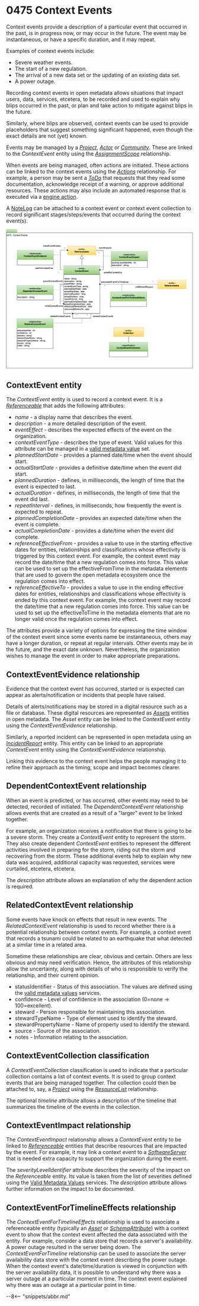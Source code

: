 <!-- SPDX-License-Identifier: CC-BY-4.0 -->
<!-- Copyright Contributors to the ODPi Egeria project. -->

# 0475 Context Events

Context events provide a description of a particular event that occurred in the past, is in progress now, or may occur in the future.  The event may be instantaneous, or have a specific duration, and it may repeat.

Examples of context events include:

* Severe weather events.
* The start of a new regulation.
* The arrival of a new data set or the updating of an existing data set.
* A power outage.

Recording context events in open metadata allows situations that impact users, data, services, etcetera, to be recorded and used to explain why blips occurred in the past, or plan and take action to mitigate against blips in the future.

Similarly, where blips are observed, context events can be used to provide placeholders that suggest something significant happened, even though the exact details are not (yet) known.

Events may be managed by a [*Project*](/types/1/0130-Project), [*Actor*](/types/1/0110-Actors) or [*Community*](/types/1/0140-Communities).  These are linked to the *ContextEvent* entity using the [*AssignmentScope*](/types/1/0120-Assignment-Scopes) relationship.

When events are being managed, often actions are initiated.  These actions can be linked to the context events using the [*Actions*](/types/1/0137-Actions) relationship.  For example, a person may be sent a [*ToDo*](/types/1/0137-Actions) that requests that they read some documentation, acknowledge receipt of a warning, or approve additional resources.  These actions may also include an automated response that is executed via a [engine action](/types/4/0463-Engine-Actions).

A [NoteLog](/types/1/0160-Notes) can be attached to a context event or context event collection to record significant stages/steps/events that occurred during the context event(s).

![UML](0475-Context-Events.svg)

## ContextEvent entity

The *ContextEvent* entity is used to record a context event.  It is a [*Referenceable*](/types/0/0010-Base-Model) that adds the following attributes:

* *name* - a display name that describes the event.
* *description* - a more detailed description of the event.
* *eventEffect* - describes the expected effects of the event on the organization.
* *contextEventType* - describes the type of event.  Valid values for this attribute can be managed in a [valid metadata value](/guides/planning/valid-values/overview) set.
* *plannedStartDate* - provides a planned date/time when the event should start.
* *actualStartDate* - provides a definitive date/time when the event did start.
* *plannedDuration* - defines, in milliseconds, the length of time that the event is expected to last.
* *actualDuration* - defines, in milliseconds, the length of time that the event did last.
* *repeatInterval* - defines, in milliseconds, how frequently the event is expected to repeat.
* *plannedCompletionDate* - provides an expected date/time when the event is complete.
* *actualCompletionDate* - provides a date/time when the event did complete.
* *referenceEffectiveFrom* - provides a value to use in the starting effective dates for entities, relationships and classifications whose effectivity is triggered by this context event.  For example, the context event may record the date/time that a new regulation comes into force.  This value can be used to set up the effectiveFromTime in the metadata elements that are used to govern the open metadata ecosystem once the regulation comes into effect.
* *referenceEffectiveTo* - provides a value to use in the ending effective dates for entities, relationships and classifications whose effectivity is ended by this context event.  For example, the context event may record the date/time that a new regulation comes into force.  This value can be used to set up the effectiveToTime in the metadata elements that are no longer valid once the regulation comes into effect.

The attributes provide a variety of options for expressing the time window of the context event since some events name be instantaneous, others may have a longer duration, or repeat at regular intervals.  Other events may be in the future, and the exact date unknown.  Nevertheless, the organization wishes to manage the event in order to make appropriate preparations.

## ContextEventEvidence relationship

Evidence that the context event has occurred, started or is expected can appear as alerts/notification or incidents that people have raised.

Details of alerts/notifications may be stored in a digital resource such as a file or database.  These digital resources are represented as [*Assets*](/types/0/0010-Base-Model) entities in open metadata.  The *Asset* entity can be linked to the *ContextEvent* entity using the *ContextEventEvidence* relationship.

Similarly, a reported incident can be represented in open metadata using an [*IncidentReport*](/types/4/0470-Incident-Reporting) entity.  This entity can be linked to an appropriate *ContextEvent* entity using the *ContextEventEvidence* relationship.

Linking this evidence to the context event helps the people managing it to refine their approach as the timing, scope and impact becomes clearer.

## DependentContextEvent relationship

When an event is predicted, or has occurred, other events may need to be detected, recorded of initiated.  The *DependentContextEvent* relationship allows events that are created as a result of a "larger" event to be linked together.

For example, an organization receives a notification that there is going to be a severe storm.  They create a *ContextEvent* entity to represent the storm.  They also create dependent *ContextEvent* entities to represent the different activities involved in preparing for the storm, riding out the storm and recovering from the storm.  These additional events help to explain why new data was acquired, additional capacity was requested, services were curtailed, etcetera, etcetera.

The *description* attribute allows an explanation of why the dependent action is required.

## RelatedContextEvent relationship

Some events have knock on effects that result in new events.  The *RelatedContextEvent* relationship is used to record whether there is a potential relationship between context events.  For example, a context event that records a tsunami could be related to an earthquake that what detected at a similar time in a related area.

Sometime these relationships are clear, obvious and certain.  Others are less obvious and may need verification.  Hence, the attributes of this relationship allow the uncertainty, along with details of who is responsible to verify the relationship, and their current opinion.

* statusIdentifier - Status of this association.  The values are defined using the [valid metadata values](/guides/planning/valid-values/overview) services.
* confidence - Level of confidence in the association (0=none -> 100=excellent).
* steward - Person responsible for maintaining this association.
* stewardTypeName - Type of element used to identify the steward.
* stewardPropertyName - Name of property used to identify the steward.
* source - Source of the association.
* notes - Information relating to the association.

## ContextEventCollection classification

A *ContextEventCollection* classification is used to indicate that a particular collection contains a list of context events.  It is used to group context events that are being managed together.  The collection could then be attached to, say, a [*Project*](/types/1/0130-Projects) using the [*ResourceList*](/types/0/0019-More-Information) relationship.

The optional *timeline* attribute allows a description of the timeline that summarizes the timeline of the events in the collection.

## ContextEventImpact relationship

The *ContextEventImpact* relationship allows a *ContextEvent* entity to be linked to [*Referenceable*](/types/0/0010-Base-Model) entities that describe resources that are impacted by the event.  For example, it may link a context event to a [*SoftwareServer*](/types/0/0040-Software-Servers) that is needed extra capacity to support the organization during the event.  

The *severityLevelIdentifier* attribute describes the severity of the impact on the *Referenceable* entity.  Its value is taken from the list of severities defined using the [Valid Metadata Values](/guides/planning/valid-values/overview) services.  The *description* attribute allows further information on the impact to be documented.

## ContextEventForTimelineEffects relationship

The *ContextEventForTimelineEffects* relationship is used to associate a referenceable entity (typically an [*Asset*](/types/0/0010-Base-Model) or [*SchemaAttribute*](/types/5/0505-Schema-Attributes)) with a context event to show that the context event affected the data associated with the entity.  For example, consider a data store that records a server's availability.  A power outage resulted in the server being down.  The *ContextEventForTimeline* relationship can be used to associate the server availability data store with the context event describing the power outage.  When the context event's date/time/duration is viewed in conjunction with the server availability data, it is possible to understand why there was a server outage at a particular moment in time.  The context event explained why there was an outage at a particular point in time.



--8<-- "snippets/abbr.md"